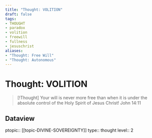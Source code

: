 ```yaml
---
title: "Thought: VOLITION"
draft: false
tags:
- THOUGHT
- paradox
- volition
- freewill
- fullness
- jesuschrist
aliases:
- "Thought: Free Will"
- "Thought: Autonomous"
---
```

# Thought: VOLITION
> [!Thought]
> Your will is never more free than when it is under the absolute control of the Holy Spirit of Jesus Christ! 
> John 14:11

## Dataview
ptopic:: [[topic-DIVINE-SOVEREIGNTY]]
type:: thought
level:: 2
